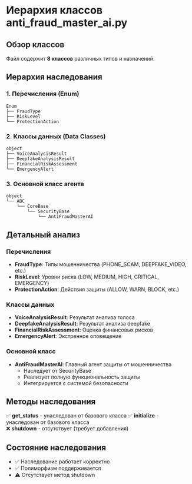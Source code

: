 # Иерархия классов anti_fraud_master_ai.py

## Обзор классов
Файл содержит **8 классов** различных типов и назначений.

## Иерархия наследования

### 1. Перечисления (Enum)
```
Enum
├── FraudType
├── RiskLevel  
└── ProtectionAction
```

### 2. Классы данных (Data Classes)
```
object
├── VoiceAnalysisResult
├── DeepfakeAnalysisResult
├── FinancialRiskAssessment
└── EmergencyAlert
```

### 3. Основной класс агента
```
object
└── ABC
    └── CoreBase
        └── SecurityBase
            └── AntiFraudMasterAI
```

## Детальный анализ

### Перечисления
- **FraudType**: Типы мошенничества (PHONE_SCAM, DEEPFAKE_VIDEO, etc.)
- **RiskLevel**: Уровни риска (LOW, MEDIUM, HIGH, CRITICAL, EMERGENCY)
- **ProtectionAction**: Действия защиты (ALLOW, WARN, BLOCK, etc.)

### Классы данных
- **VoiceAnalysisResult**: Результат анализа голоса
- **DeepfakeAnalysisResult**: Результат анализа deepfake
- **FinancialRiskAssessment**: Оценка финансовых рисков
- **EmergencyAlert**: Экстренное оповещение

### Основной класс
- **AntiFraudMasterAI**: Главный агент защиты от мошенничества
  - Наследует от SecurityBase
  - Реализует полную функциональность защиты
  - Интегрируется с системой безопасности

## Методы наследования
✅ **get_status** - унаследован от базового класса
✅ **initialize** - унаследован от базового класса  
❌ **shutdown** - отсутствует (требует добавления)

## Состояние наследования
- ✅ Наследование работает корректно
- ✅ Полиморфизм поддерживается
- ⚠️ Отсутствует метод shutdown